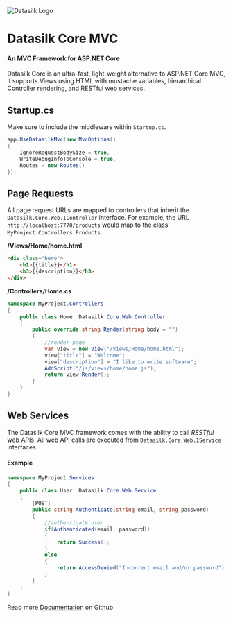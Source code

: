 ![Datasilk Logo](https://www.markentingh.com/projects/datasilk/logo.png)

# Datasilk Core MVC
#### An MVC Framework for ASP.NET Core
Datasilk Core is an ultra-fast, light-weight alternative to ASP.NET Core MVC, it supports Views using HTML with mustache variables, hierarchical Controller rendering, and RESTful web services.

## Startup.cs

Make sure to include the middleware within `Startup.cs`.

``` csharp
app.UseDatasilkMvc(new MvcOptions()
{
	IgnoreRequestBodySize = true,
	WriteDebugInfoToConsole = true,
	Routes = new Routes()
});
```

## Page Requests

All page request URLs are mapped to controllers that inherit the `Datasilk.Core.Web.IController` interface. For example, the URL `http://localhost:7770/products` would map to the class `MyProject.Controllers.Products`.

**/Views/Home/home.html**
``` html
<div class="hero">
	<h1>{{title}}</h1>
	<h3>{{description}}</h3>
</div>
```

**/Controllers/Home.cs**
``` csharp
namespace MyProject.Controllers
{
    public class Home: Datasilk.Core.Web.Controller
    {
        public override string Render(string body = "")
		{
			//render page
			var view = new View("/Views/Home/home.html");
			view["title"] = "Welcome";
			view["description"] = "I like to write software";
			AddScript("/js/views/home/home.js");
			return view.Render();		
		}
	}
}
```

## Web Services
The Datasilk Core MVC framework comes with the ability to call *RESTful* web APIs. All web API calls are executed from `Datasilk.Core.Web.IService` interfaces.

#### Example

``` csharp
namespace MyProject.Services
{
    public class User: Datasilk.Core.Web.Service
    {
		[POST]
		public string Authenticate(string email, string password)
		{
			//authenticate user
			if(Authenticated(email, password))
			{
				return Success();
			}
			else
			{
				return AccessDenied("Incorrect email and/or password");
			}
		}
	}
}
```


Read more [Documentation](https://www.github.com/datasilk/core) on Github